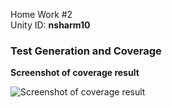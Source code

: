 Home Work #2 <br>
Unity ID: <b>nsharm10</b><br>

<h3>Test Generation and Coverage</h3>

<b>Screenshot of coverage result</b>

![Screenshot of coverage result](https://cloud.githubusercontent.com/assets/9297464/6198510/45c998c6-b3d4-11e4-8728-a3c7d126f489.PNG)
